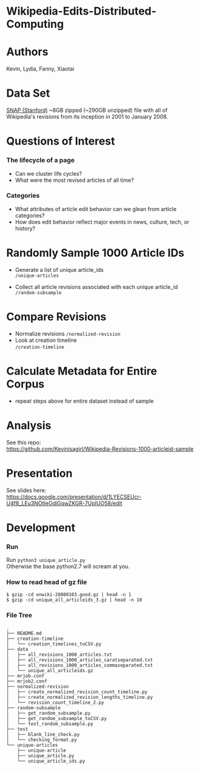 # Wikipedia-Edits-Distributed-Computing

# Authors  
Kevin, Lydia, Fanny, Xiaotai
 
# Data Set
[SNAP (Stanford)](https://snap.stanford.edu/data/wiki-meta.html) ~8GB zipped (~290GB unzipped) file with all of Wikipedia's revisions from its inception in 2001 to January 2008.  

# Questions of Interest
### The lifecycle of a page
* Can we cluster life cycles?
* What were the most revised articles of all time?

### Categories
* What attributes of article edit behavior can we glean from article categories? 
* How does edit behavior reflect major events in news, culture, tech, or history? 
   
# Randomly Sample 1000 Article IDs 
* Generate a list of unique article_ids  
    `/unique-articles`  
    
* Collect all article revisions associated with each unique article_id  
    `/random-subsample`
    
# Compare Revisions  
* Normalize revisions
    `/normalized-revision`  
* Look at creation timeline  
    `/creation-timeline`  

# Calculate Metadata for Entire Corpus  
* repeat steps above for entire dataset instead of sample  
    
# Analysis  
See this repo:  
https://github.com/Kevinisagirl/Wikipedia-Revisions-1000-articleid-sample

# Presentation  
See slides here:  
https://docs.google.com/presentation/d/1LYECSEUcr-U4f8_LEu3NOtIeOdiGqwZKGR-7UpIUO58/edit

# Development  

### Run   

Run `python3 unique_article.py`  
Otherwise the base python2.7 will scream at you.

### How to read head of gz file  
```
$ gzip -cd enwiki-20080103.good.gz | head -n 1
$ gzip -cd unique_all_articleids_3.gz | head -n 10
```

### File Tree  
```
.
├── README.md
├── creation-timeline
│   └── creation_timelines_toCSV.py
├── data
│   ├── all_revisions_1000_articles.txt
│   ├── all_revisions_1000_articles_caratseparated.txt
│   ├── all_revisions_1000_articles_commaseparated.txt
│   └── unique_all_articleids.gz
├── mrjob.conf
├── mrjob2.conf
├── normalized-revision
│   ├── create_normalized_revision_count_timeline.py
│   ├── create_normalized_revision_lengths_timeline.py
│   └── revision_count_timeline_2.py
├── random-subsample
│   ├── get_random_subsample.py
│   ├── get_random_subsample_toCSV.py
│   └── test_random_subsample.py
├── test
│   ├── blank_line_check.py
│   └── checking_format.py
└── unique-articles
    ├── unique-article
    ├── unique_article.py
    └── unique_article_ids.py

```
